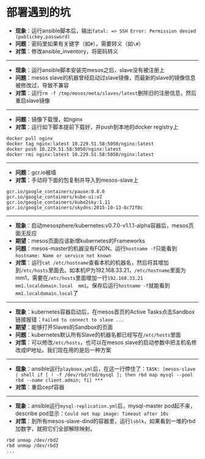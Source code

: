 # 部署遇到的坑

- **现象**：运行ansible脚本后，输出`fatal: => SSH Error: Permission denied (publickey,password)`
- **问题**：密码里如果有关键字（如`#`），需要转义（如`\#`）
- **对策**：修改ansible_inventory，将密码转义

---

- **现象**：运行ansible脚本安装完mesos之后，slave没有被注册上
- **问题**：mesos slave的机器曾经启动过slave镜像，而最新的slave的镜像信息被修改过，导致不兼容
- **对策**：运行`rm -f /tmp/mesos/meta/slaves/latest`删除旧的注册信息，然后重启slave镜像

---

- **问题**：镜像下载慢，如nginx
- **对策**：运行如下脚本提前下载好，并push到本地的docker registry上

 ```
docker pull nginx
docker tag nginx:latest 10.229.51.58:5050/nginx:latest
docker push 10.229.51.58:5050/nginx:latest
docker rmi nginx:latest 10.229.51.58:5050/nginx:latest
```


---

- **问题**：gcr.io被墙
- **对策**：手动将下面的包复制并导入到mesos-slave上  

 ```
gcr.io/google_containers/pause:0.8.0
gcr.io/google_containers/kube-ui:v2
gcr.io/google_containers/kube2sky:1.11
gcr.io/google_containers/skydns:2015-10-13-8c72f8c
```

---

- **现象**：启动mesosphere/kubernetes:v0.7.0-v1.1.1-alpha容器后，mesos页面无反应
- **期望**：mesos页面应该新增kubernetes的Frameworks
- **问题**：mesos-master的机器没有FQDN。运行`hostname -f`只能看到`hostname: Name or service not known`
- **对策**：运行`cat /etc/hostname`查看本机的机器名，然后将其增加到`/etc/hosts`里面去。如本机IP为192.168.33.21，`/etc/hostname`里面为mm1，需要在`/etc/hosts`里面增加一行`192.168.33.21  mm1.localdomain.local  mm1`。保存后运行`hostname -f`就能看到`mm1.localdomain.local`了

---

- **现象**：kubernetes容器启动后，在mesos首页的Active Tasks点击Sandbox链接报错：`Failed to connect to slave ...`
- **期望**：能够打开Slaves的Sandbox的页面
- **问题**：kubernetes默认所有Slave的机器名都已经写在`/etc/hosts`里面
- **对策**：可以修改`/etc/hosts`，也可以在mesos slave的启动参数中把主机名修改成IP地址。我们现在用的是后一种方案

---

- **现象**：ansible运行`playboox.yml`后，在这一行停住了：`TASK: [mesos-slave | shell if [ ! -f /dev/rbd/rbd/mysql ]; then rbd map mysql --pool rbd --name client.admin; fi] ***`
- **对策**：重启cepf容器

---

- **现象**：ansible运行`mysql-replication.yml`后，mysql-master pod起不来，describe pod显示：`Could not map image: Timeout after 10s`
- **对策**：到所有mesos-slave-dind的容器里，运行`lsblk`，如果看到一堆的rbd加数字，就把它们全部解除映射。

 ```
rbd unmap /dev/rbd2
rbd unmap /dev/rbd3
...
```
